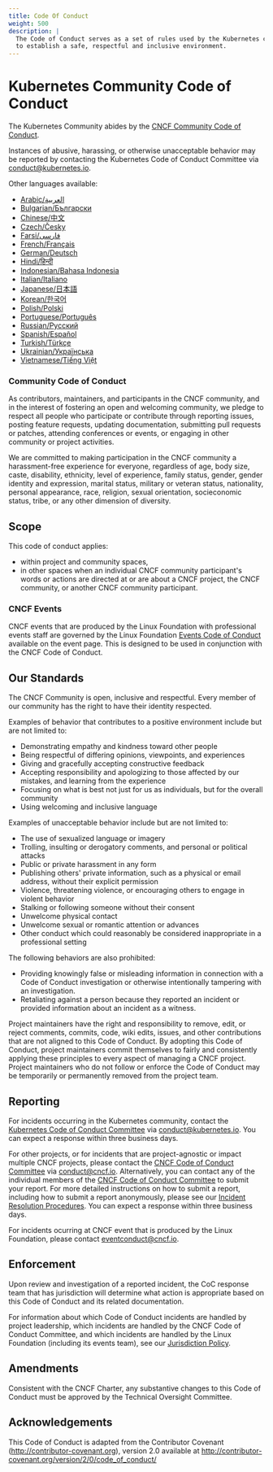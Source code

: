 ```yaml
---
title: Code Of Conduct
weight: 500
description: |
  The Code of Conduct serves as a set of rules used by the Kubernetes community
  to establish a safe, respectful and inclusive environment.
---
```


# Kubernetes Community Code of Conduct

The Kubernetes Community abides by the [CNCF Community Code of Conduct].

Instances of abusive, harassing, or otherwise unacceptable behavior may be
reported by contacting the Kubernetes Code of Conduct Committee via
conduct@kubernetes.io.

[CNCF Community Code of Conduct]: https://git.k8s.io/community/code-of-conduct.md

Other languages available:
- [Arabic/العربية](https://github.com/cncf/foundation/blob/main/code-of-conduct-languages/ar.md)
- [Bulgarian/Български](https://github.com/cncf/foundation/blob/main/code-of-conduct-languages/bg.md)
- [Chinese/中文](https://github.com/cncf/foundation/blob/main/code-of-conduct-languages/zh.md)
- [Czech/Česky](https://github.com/cncf/foundation/blob/main/code-of-conduct-languages/cs.md)
- [Farsi/فارسی](https://github.com/cncf/foundation/blob/main/code-of-conduct-languages/fa.md)
- [French/Français](https://github.com/cncf/foundation/blob/main/code-of-conduct-languages/fr.md)
- [German/Deutsch](https://github.com/cncf/foundation/blob/main/code-of-conduct-languages/de.md)
- [Hindi/हिन्दी](https://github.com/cncf/foundation/blob/main/code-of-conduct-languages/hi.md)
- [Indonesian/Bahasa Indonesia](https://github.com/cncf/foundation/blob/main/code-of-conduct-languages/id.md)
- [Italian/Italiano](https://github.com/cncf/foundation/blob/main/code-of-conduct-languages/it.md)
- [Japanese/日本語](https://github.com/cncf/foundation/blob/main/code-of-conduct-languages/jp.md)
- [Korean/한국어](https://github.com/cncf/foundation/blob/main/code-of-conduct-languages/ko.md)
- [Polish/Polski](https://github.com/cncf/foundation/blob/main/code-of-conduct-languages/pl.md)
- [Portuguese/Português](https://github.com/cncf/foundation/blob/main/code-of-conduct-languages/pt.md)
- [Russian/Русский](https://github.com/cncf/foundation/blob/main/code-of-conduct-languages/ru.md)
- [Spanish/Español](https://github.com/cncf/foundation/blob/main/code-of-conduct-languages/es.md)
- [Turkish/Türkçe](https://github.com/cncf/foundation/blob/main/code-of-conduct-languages/tr.md)
- [Ukrainian/Українська](https://github.com/cncf/foundation/blob/main/code-of-conduct-languages/uk.md)
- [Vietnamese/Tiếng Việt](https://github.com/cncf/foundation/blob/main/code-of-conduct-languages/vi.md)

<!-- Below this point is copied directly from the CNCF Community Code of Conduct -->

### Community Code of Conduct

As contributors, maintainers, and participants in the CNCF community, and in the interest of fostering
an open and welcoming community, we pledge to respect all people who participate or contribute
through reporting issues, posting feature requests, updating documentation,
submitting pull requests or patches, attending conferences or events, or engaging in other community or project activities.

We are committed to making participation in the CNCF community a harassment-free experience for everyone, regardless of age, body size, caste, disability, ethnicity, level of experience, family status, gender, gender identity and expression, marital status, military or veteran status, nationality, personal appearance, race, religion, sexual orientation, socieconomic status, tribe, or any other dimension of diversity.

## Scope 

This code of conduct applies:
* within project and community spaces,
* in other spaces when an individual CNCF community participant's words or actions are directed at or are about a CNCF project, the CNCF community, or another CNCF community participant.

### CNCF Events

CNCF events that are produced by the Linux Foundation with professional events staff are governed by the Linux Foundation [Events Code of Conduct](https://events.linuxfoundation.org/code-of-conduct/) available on the event page. This is designed to be used in conjunction with the CNCF Code of Conduct.

## Our Standards

The CNCF Community is open, inclusive and respectful. Every member of our community has the right to have their identity respected.

Examples of behavior that contributes to a positive environment include but are not limited to:

* Demonstrating empathy and kindness toward other people
* Being respectful of differing opinions, viewpoints, and experiences
* Giving and gracefully accepting constructive feedback
* Accepting responsibility and apologizing to those affected by our mistakes,
  and learning from the experience
* Focusing on what is best not just for us as individuals, but for the
  overall community
* Using welcoming and inclusive language
  

Examples of unacceptable behavior include but are not limited to:

* The use of sexualized language or imagery
* Trolling, insulting or derogatory comments, and personal or political attacks
* Public or private harassment in any form
* Publishing others' private information, such as a physical or email
  address, without their explicit permission
* Violence, threatening violence, or encouraging others to engage in violent behavior
* Stalking or following someone without their consent
* Unwelcome physical contact
* Unwelcome sexual or romantic attention or advances
* Other conduct which could reasonably be considered inappropriate in a
  professional setting
  
The following behaviors are also prohibited:
* Providing knowingly false or misleading information in connection with a Code of Conduct investigation or otherwise intentionally tampering with an investigation.
* Retaliating against a person because they reported an incident or provided information about an incident as a witness.

Project maintainers have the right and responsibility to remove, edit, or reject comments, commits, code, wiki edits, issues, and other contributions that are not aligned to this Code of Conduct. 
By adopting this Code of Conduct, project maintainers commit themselves to fairly and consistently applying these principles to every aspect
of managing a CNCF project. 
Project maintainers who do not follow or enforce the Code of Conduct may be temporarily or permanently removed from the project team.

## Reporting 

For incidents occurring in the Kubernetes community, contact the [Kubernetes Code of Conduct Committee](https://git.k8s.io/community/committee-code-of-conduct) via <conduct@kubernetes.io>. You can expect a response within three business days.

For other projects, or for incidents that are project-agnostic or impact multiple CNCF projects, please contact the [CNCF Code of Conduct Committee](https://www.cncf.io/conduct/committee/) via conduct@cncf.io.  Alternatively, you can contact any of the individual members of the [CNCF Code of Conduct Committee](https://www.cncf.io/conduct/committee/) to submit your report. For more detailed instructions on how to submit a report, including how to submit a report anonymously, please see our [Incident Resolution Procedures](https://www.cncf.io/conduct/procedures/). You can expect a response within three business days.

For incidents ocurring at CNCF event that is produced by the Linux Foundation, please contact eventconduct@cncf.io.

## Enforcement 

Upon review and investigation of a reported incident, the CoC response team that has jurisdiction will determine what action is appropriate based on this Code of Conduct and its related documentation. 

For information about which Code of Conduct incidents are handled by project leadership, which incidents are handled by the CNCF Code of Conduct Committee, and which incidents are handled by the Linux Foundation (including its events team), see our [Jurisdiction Policy](https://www.cncf.io/conduct/jurisdiction/).

## Amendments

Consistent with the CNCF Charter, any substantive changes to this Code of Conduct must be approved by the Technical Oversight Committee.

## Acknowledgements

This Code of Conduct is adapted from the Contributor Covenant
(http://contributor-covenant.org), version 2.0 available at
http://contributor-covenant.org/version/2/0/code_of_conduct/
